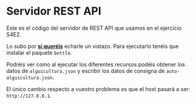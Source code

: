# Servidor REST API

Este es el código del servidor de REST API que usamos en el ejercicio S4E2.

Lo subo por <u>**si queréis**</u> echarle un vistazo. Para ejecutarlo tenéis que instalar el paquete `bottle`.

Podréis ver como al ejecutar los diferentes recursos podéis obtener los datos de `alguicultura.json` y escribir los datos de consigna de `auto-alguicultura.json`.

El único cambio respecto a vuestro problema es que el host pasará a ser: `http://127.0.0.1`.